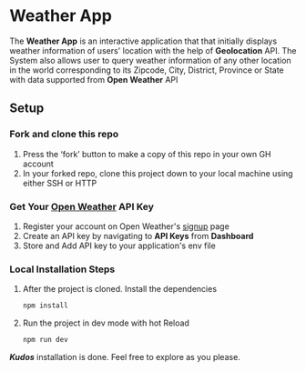 # Weather App

The **Weather App** is an interactive application that that initially displays weather information of users' location with the help of **Geolocation** API. The System also allows user to query weather information of any other location in the world corresponding to its Zipcode, City, District, Province or State with data supported from **Open Weather** API

## Setup

### Fork and clone this repo
1. Press the ‘fork’ button to make a copy of this repo in your own GH account
2. In your forked repo, clone this project down to your local machine using either SSH or HTTP

### Get Your [Open Weather](https://openweathermap.org/api) API Key
1. Register your account on Open Weather's [signup](https://home.openweathermap.org/users/sign_up) page
2. Create an API key by navigating to **API Keys** from **Dashboard**
3. Store and Add API key to your application's env file

### Local Installation Steps
1. After the project is cloned. Install the dependencies
    ```sh
    npm install
    ```
2. Run the project in dev mode with hot Reload
    ```sh
    npm run dev
    ```
**_Kudos_** installation is done. Feel free to explore as you please.
